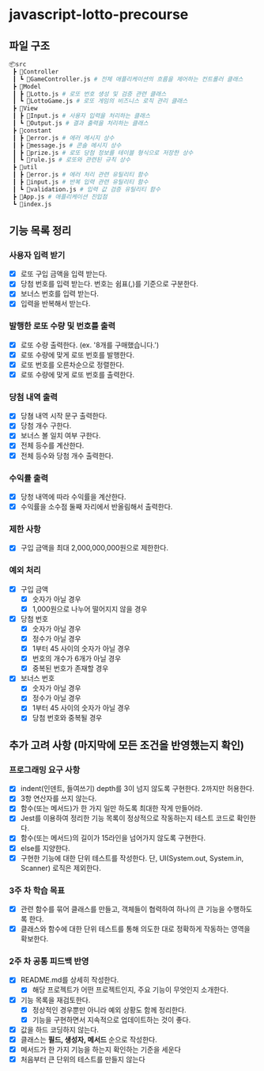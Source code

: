 # javascript-lotto-precourse

## 파일 구조

```bash
📦src
 ┣ 📂Controller
 ┃ ┗ 📜GameController.js # 전체 애플리케이션의 흐름을 제어하는 컨트롤러 클래스
 ┣ 📂Model
 ┃ ┣ 📜Lotto.js # 로또 번호 생성 및 검증 관련 클래스
 ┃ ┗ 📜LottoGame.js # 로또 게임의 비즈니스 로직 관리 클래스
 ┣ 📂View
 ┃ ┣ 📜Input.js # 사용자 입력을 처리하는 클래스
 ┃ ┗ 📜Output.js # 결과 출력을 처리하는 클래스
 ┣ 📂constant
 ┃ ┣ 📜error.js # 에러 메시지 상수
 ┃ ┣ 📜message.js # 콘솔 메시지 상수
 ┃ ┣ 📜prize.js # 로또 당첨 정보를 테이블 형식으로 저장한 상수
 ┃ ┗ 📜rule.js # 로또와 관련된 규칙 상수
 ┣ 📂util
 ┃ ┣ 📜error.js # 에러 처리 관련 유틸리티 함수
 ┃ ┣ 📜input.js # 반복 입력 관련 유틸리티 함수
 ┃ ┗ 📜validation.js # 입력 값 검증 유틸리티 함수
 ┣ 📜App.js # 애플리케이션 진입점
 ┗ 📜index.js
```

## 기능 목록 정리

### 사용자 입력 받기

- [x] 로또 구입 금액을 입력 받는다.
- [x] 당첨 번호를 입력 받는다. 번호는 쉼표(,)를 기준으로 구분한다.
- [x] 보너스 번호를 입력 받는다.
- [x] 입력을 반복해서 받는다.

### 발행한 로또 수량 및 번호를 출력

- [x] 로또 수량 출력한다. (ex. '8개를 구매했습니다.')
- [x] 로또 수량에 맞게 로또 번호를 발행한다.
- [x] 로또 번호를 오른차순으로 정렬한다.
- [x] 로또 수량에 맞게 로또 번호를 출력한다.

### 당첨 내역 출력

- [x] 당쳠 내역 시작 문구 출력한다.
- [x] 당첨 개수 구한다.
- [x] 보너스 볼 일치 여부 구한다.
- [x] 전체 등수를 계산한다.
- [x] 전체 등수와 당첨 개수 출력한다.

### 수익률 출력

- [x] 당청 내역에 따라 수익률을 계산한다.
- [x] 수익률을 소수점 둘째 자리에서 반올림해서 출력한다.

### 제한 사항

- [x] 구입 금액을 최대 2,000,000,000원으로 제한한다.

### 예외 처리

- [x] 구입 금액
  - [x] 숫자가 아닐 경우
  - [x] 1,000원으로 나누어 떨어지지 않을 경우
- [x] 당첨 번호
  - [x] 숫자가 아닐 경우
  - [x] 정수가 아닐 경우
  - [x] 1부터 45 사이의 숫자가 아닐 경우
  - [x] 번호의 개수가 6개가 아닐 경우
  - [x] 중복된 번호가 존재할 경우
- [x] 보너스 번호
  - [x] 숫자가 아닐 경우
  - [x] 정수가 아닐 경우
  - [x] 1부터 45 사이의 숫자가 아닐 경우
  - [x] 당첨 번호와 중복될 경우

## 추가 고려 사항 (마지막에 모든 조건을 반영했는지 확인)

### 프로그래밍 요구 사항

- [x] indent(인덴트, 들여쓰기) depth를 3이 넘지 않도록 구현한다. 2까지만 허용한다.
- [x] 3항 연산자를 쓰지 않는다.
- [x] 함수(또는 메서드)가 한 가지 일만 하도록 최대한 작게 만들어라.
- [x] Jest를 이용하여 정리한 기능 목록이 정상적으로 작동하는지 테스트 코드로 확인한다.
- [x] 함수(또는 메서드)의 길이가 15라인을 넘어가지 않도록 구현한다.
- [x] else를 지양한다.
- [x] 구현한 기능에 대한 단위 테스트를 작성한다. 단, UI(System.out, System.in, Scanner) 로직은 제외한다.

### 3주 차 학습 목표

- [x] 관련 함수를 묶어 클래스를 만들고, 객체들이 협력하여 하나의 큰 기능을 수행하도록 한다.
- [x] 클래스와 함수에 대한 단위 테스트를 통해 의도한 대로 정확하게 작동하는 영역을 확보한다.

### 2주 차 공통 피드백 반영

- [x] README.md를 상세히 작성한다.
  - [x] 해당 프로젝트가 어떤 프로젝트인지, 주요 기능이 무엇인지 소개한다.
- [x] 기능 목록을 재검토한다.
  - [x] 정상적인 경우뿐만 아니라 예외 상황도 함께 정리한다.
  - [x] 기능을 구현하면서 지속적으로 업데이트하는 것이 좋다.
- [x] 값을 하드 코딩하지 않는다.
- [x] 클래스는 **필드, 생성자, 메서드** 순으로 작성한다.
- [x] 메서드가 한 가지 기능을 하는지 확인하는 기준을 세운다
- [x] 처음부터 큰 단위의 테스트를 만들지 않는다
